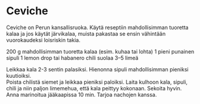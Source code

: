 # Ceviche

Ceviche on Perun kansallisruoka. Käytä reseptiin mahdollisimman tuoretta kalaa ja jos käytät järvikalaa, muista pakastaa se ensin vähintään vuorokaudeksi loisriskin takia.

200 g	mahdollisimman tuoretta kalaa (esim. kuhaa tai lohta)
1 pieni punainen sipuli 
1 lemon drop tai habanero 
chili 
suolaa 
3–5	limeä 

Leikkaa kala 2-3 sentin palasiksi. 
Hienonna sipuli mahdollisimman pieniksi kuutioiksi.  
Poista chilistä siemet ja leikkaa pieniksi paloiksi.
Laita kulhoon kala, sipuli, chili ja niin paljon limemehua, että kala peittyy kokonaan. Sekoita hyvin. Anna marinoitua jääkaapissa 10 min.
Tarjoa nachojen kanssa.
